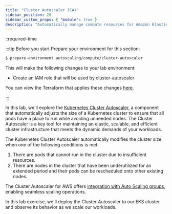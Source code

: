 ```yaml
---
title: "Cluster Autoscaler (CA)"
sidebar_position: 20
sidebar_custom_props: { "module": true }
description: "Automatically manage compute resources for Amazon Elastic Kubernetes Service with Cluster Autoscaler."
---
```


::required-time

:::tip Before you start
Prepare your environment for this section:

```bash timeout=300 wait=30
$ prepare-environment autoscaling/compute/cluster-autoscaler
```

This will make the following changes to your lab environment:

- Create an IAM role that will be used by cluster-autoscaler

You can view the Terraform that applies these changes [here](https://github.com/VAR::MANIFESTS_OWNER/VAR::MANIFESTS_REPOSITORY/tree/VAR::MANIFESTS_REF/manifests/modules/autoscaling/compute/cluster-autoscaler/.workshop/terraform).

:::

In this lab, we'll explore the [Kubernetes Cluster Autoscaler](https://github.com/kubernetes/autoscaler), a component that automatically adjusts the size of a Kubernetes cluster to ensure that all pods have a place to run while avoiding unneeded nodes. The Cluster Autoscaler is a key tool for maintaining an elastic, scalable, and efficient cluster infrastructure that meets the dynamic demands of your workloads.

The Kubernetes Cluster Autoscaler automatically modifies the cluster size when one of the following conditions is met:

1. There are pods that cannot run in the cluster due to insufficient resources.
2. There are nodes in the cluster that have been underutilized for an extended period and their pods can be rescheduled onto other existing nodes.

The Cluster Autoscaler for AWS offers [integration with Auto Scaling groups](https://github.com/kubernetes/autoscaler/tree/master/cluster-autoscaler/cloudprovider/aws), enabling seamless scaling operations.

In this lab exercise, we'll deploy the Cluster Autoscaler to our EKS cluster and observe its behavior as we scale our workloads.

